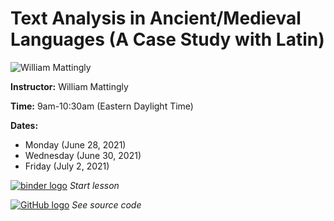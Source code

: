 # Text Analysis in Ancient/Medieval Languages (A Case Study with Latin)
![William Mattingly](https://s3.amazonaws.com/org.jstor.labs/2021/02/William300.png)

**Instructor:** William Mattingly

**Time:** 9am-10:30am (Eastern Daylight Time)

**Dates:**
* Monday (June 28, 2021)
* Wednesday (June 30, 2021)
* Friday (July 2, 2021)

[![binder logo](https://static.mybinder.org/badge_logo.svg)](https://binder.constellate.org/v2/gh/wjbmattingly/text-analysis-for-ancient-and-medieval-languages/main) *Start lesson*

[![GitHub logo](https://ithaka-labs.s3.amazonaws.com/static-files/images/tdm/tdmdocs/github-logo.png)](https://github.com/wjbmattingly/text-analysis-for-ancient-and-medieval-languages) *See source code*